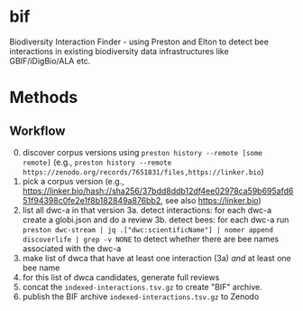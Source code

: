 # bif
Biodiversity Interaction Finder - using Preston and Elton to detect bee interactions in existing biodiversity data infrastructures like GBIF/iDigBio/ALA etc.

# Methods 

## Workflow

0. discover corpus versions using ```preston history --remote [some remote]``` (e.g., ```preston history --remote https://zenodo.org/records/7651831/files,https://linker.bio```)
1. pick a corpus version (e.g., https://linker.bio/hash://sha256/37bdd8ddb12df4ee02978ca59b695afd651f94398c0fe2e1f8b182849a876bb2, see also https://linker.bio)
2. list all dwc-a in that version
3a. detect interactions: for each dwc-a create a globi.json and do a review
3b. detect bees: for each dwc-a run ```preston dwc-stream | jq .["dwc:scientificName"] | nomer append discoverlife | grep -v NONE``` to detect whether there are bee names associated with the dwc-a
4. make list of dwca that have at least one interaction (3a) *and* at least one bee name
5. for this list of dwca candidates, generate full reviews
6. concat the ```indexed-interactions.tsv.gz``` to create "BIF" archive.
7. publish the BIF archive ```indexed-interactions.tsv.gz``` to Zenodo 
